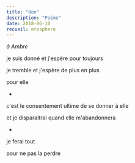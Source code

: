 ```yaml
---
title: "don"
description: "Poème"
date: 2018-06-10
recueil: erosphere
---
```


*à Ambre*

je suis donné
et j'espère pour toujours

je tremble
et j'espère de plus en plus

pour elle

*

c'est le consentement ultime
de se donner à elle

et je disparaitrai
quand elle m'abandonnera

*

je ferai tout

pour ne pas la perdre
